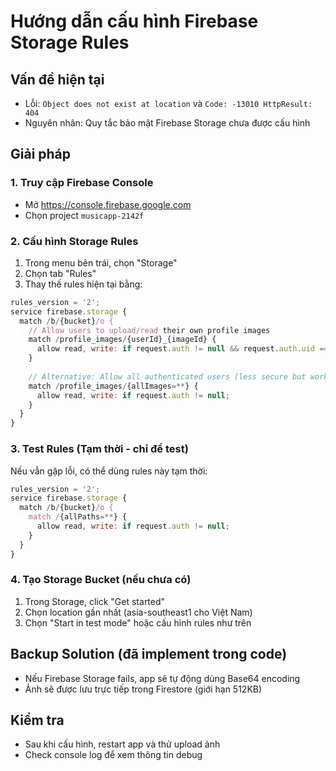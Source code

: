 # Hướng dẫn cấu hình Firebase Storage Rules

## Vấn đề hiện tại
- Lỗi: `Object does not exist at location` và `Code: -13010 HttpResult: 404`
- Nguyên nhân: Quy tắc bảo mật Firebase Storage chưa được cấu hình

## Giải pháp

### 1. Truy cập Firebase Console
- Mở https://console.firebase.google.com
- Chọn project `musicapp-2142f`

### 2. Cấu hình Storage Rules
1. Trong menu bên trái, chọn "Storage"
2. Chọn tab "Rules"
3. Thay thế rules hiện tại bằng:

```javascript
rules_version = '2';
service firebase.storage {
  match /b/{bucket}/o {
    // Allow users to upload/read their own profile images
    match /profile_images/{userId}_{imageId} {
      allow read, write: if request.auth != null && request.auth.uid == userId;
    }
    
    // Alternative: Allow all authenticated users (less secure but works for testing)
    match /profile_images/{allImages=**} {
      allow read, write: if request.auth != null;
    }
  }
}
```

### 3. Test Rules (Tạm thời - chỉ để test)
Nếu vẫn gặp lỗi, có thể dùng rules này tạm thời:

```javascript
rules_version = '2';
service firebase.storage {
  match /b/{bucket}/o {
    match /{allPaths=**} {
      allow read, write: if request.auth != null;
    }
  }
}
```

### 4. Tạo Storage Bucket (nếu chưa có)
1. Trong Storage, click "Get started"
2. Chọn location gần nhất (asia-southeast1 cho Việt Nam)
3. Chọn "Start in test mode" hoặc cấu hình rules như trên

## Backup Solution (đã implement trong code)
- Nếu Firebase Storage fails, app sẽ tự động dùng Base64 encoding
- Ảnh sẽ được lưu trực tiếp trong Firestore (giới hạn 512KB)

## Kiểm tra
- Sau khi cấu hình, restart app và thử upload ảnh
- Check console log để xem thông tin debug
